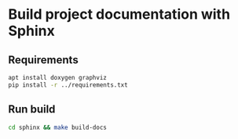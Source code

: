 # Build project documentation with Sphinx

## Requirements

```bash
apt install doxygen graphviz
pip install -r ../requirements.txt
```

## Run build

```bash
cd sphinx && make build-docs
```
